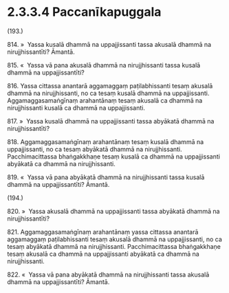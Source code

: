 # 2.3.3.4 Paccanīkapuggala

(193.)

814\. »  Yassa kusalā dhammā na uppajjissanti tassa akusalā dhammā na nirujjhissantīti? Āmantā.

815\. «  Yassa vā pana akusalā dhammā na nirujjhissanti tassa kusalā dhammā na uppajjissantīti?

816\. Yassa cittassa anantarā aggamaggaṃ paṭilabhissanti tesaṃ akusalā dhammā na nirujjhissanti, no ca tesaṃ kusalā dhammā na uppajjissanti. Aggamaggasamaṅgīnaṃ arahantānaṃ tesaṃ akusalā ca dhammā na nirujjhissanti kusalā ca dhammā na uppajjissanti.

817\. »  Yassa kusalā dhammā na uppajjissanti tassa abyākatā dhammā na nirujjhissantīti?

818\. Aggamaggasamaṅgīnaṃ arahantānaṃ tesaṃ kusalā dhammā na uppajjissanti, no ca tesaṃ abyākatā dhammā na nirujjhissanti. Pacchimacittassa bhaṅgakkhaṇe tesaṃ kusalā ca dhammā na uppajjissanti abyākatā ca dhammā na nirujjhissanti.

819\. «  Yassa vā pana abyākatā dhammā na nirujjhissanti tassa kusalā dhammā na uppajjissantīti? Āmantā.

(194.)

820\. »  Yassa akusalā dhammā na uppajjissanti tassa abyākatā dhammā na nirujjhissantīti?

821\. Aggamaggasamaṅgīnaṃ arahantānaṃ yassa cittassa anantarā aggamaggaṃ paṭilabhissanti tesaṃ akusalā dhammā na uppajjissanti, no ca tesaṃ abyākatā dhammā na nirujjhissanti. Pacchimacittassa bhaṅgakkhaṇe tesaṃ akusalā ca dhammā na uppajjissanti abyākatā ca dhammā na nirujjhissanti.

822\. «  Yassa vā pana abyākatā dhammā na nirujjhissanti tassa akusalā dhammā na uppajjissantīti? Āmantā.
